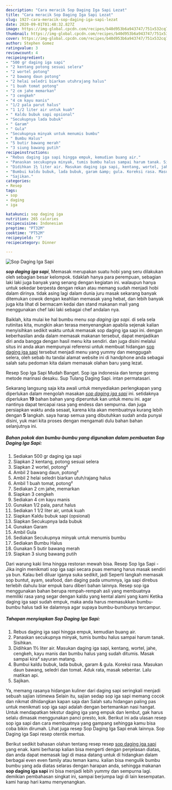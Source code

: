 ```yaml
---
description: "Cara meracik Sop Daging Iga Sapi Lezat"
title: "Cara meracik Sop Daging Iga Sapi Lezat"
slug: 1927-cara-meracik-sop-daging-iga-sapi-lezat
date: 2020-09-01T01:48:32.827Z
image: https://img-global.cpcdn.com/recipes/b40d953b6a943747/751x532cq70/sop-daging-iga-sapi-foto-resep-utama.jpg
thumbnail: https://img-global.cpcdn.com/recipes/b40d953b6a943747/751x532cq70/sop-daging-iga-sapi-foto-resep-utama.jpg
cover: https://img-global.cpcdn.com/recipes/b40d953b6a943747/751x532cq70/sop-daging-iga-sapi-foto-resep-utama.jpg
author: Stephen Gomez
ratingvalue: 3
reviewcount: 4
recipeingredient:
- "500 gr daging iga sapi"
- "2 kentang potong sesuai selera"
- "2 wortel potong"
- "2 bawang daun potong"
- "2 helai seledri biarkan utuhrajang halus"
- "1 buah tomat potong"
- "2 cm jahe memarkan"
- "3 cengkeh"
- "4 cm kayu manis"
- "1/2 pala parut halus"
- "1 1/2 liter air untuk kuah"
- " Kaldu bubuk sapi opsional"
- "Secukupnya lada bubuk"
- " Garam"
- " Gula"
- "Secukupnya minyak untuk menumis bumbu"
- " Bumbu Halus"
- "5 butir bawang merah"
- "3 siung bawang putih"
recipeinstructions:
- "Rebus daging iga sapi hingga empuk, kemudian buang air."
- "Panaskan secukupnya minyak, tumis bumbu halus sampai harum tanak. Sisihkan."
- "Didihkan 1½ liter air. Masukan daging iga sapi, kentang, wortel, jahe, cengkeh, kayu manis dan bumbu halus yang sudah ditumis. Masak sampai kira² sayuran matang."
- "Bumbui kaldu bubuk, lada bubuk, garam &amp; gula. Koreksi rasa. Masukan daun bawang, seledri dan tomat. Aduk rata, masak sebentar. Lalu matikan api."
- "Sajikan."
categories:
- Resep
tags:
- sop
- daging
- iga

katakunci: sop daging iga 
nutrition: 265 calories
recipecuisine: Indonesian
preptime: "PT32M"
cooktime: "PT52M"
recipeyield: "3"
recipecategory: Dinner

---
```



![Sop Daging Iga Sapi](https://img-global.cpcdn.com/recipes/b40d953b6a943747/751x532cq70/sop-daging-iga-sapi-foto-resep-utama.jpg)

<b><i>sop daging iga sapi</i></b>, Memasak merupakan suatu hobi yang seru dilakukan oleh sebagian besar kelompok. tidaklah hanya para perempuan, sebagian laki laki juga banyak yang senang dengan kegiatan ini. walaupun hanya untuk sekedar berpesta dengan rekan atau memang sudah menjadi hobi dalam dirinya. tidak asing lagi dalam dunia juru masak sekarang banyak ditemukan cowok dengan keahlian memasak yang hebat, dan lebih banyak juga kita lihat di bermacam kedai dan stand makanan mall yang menggunakan chef laki laki sebagai chef andalan nya.

Baiklah, kita mulai ke hal bumbu menu <i>sop daging iga sapi</i>. di sela sela rutinitas kita, mungkin akan terasa menyenangkan apabila sejenak kalian menyisihkan sedikit waktu untuk memasak sop daging iga sapi ini. dengan keberhasilan anda dalam memasak makanan tersebut, dapat menjadikan diri anda bangga dengan hasil menu kita sendiri. dan juga disini melalui situs ini anda akan mempunyai referensi untuk membuat hidangan <u>sop daging iga sapi</u> tersebut menjadi menu yang yummy dan menggugah selera, oleh sebab itu tandai alamat website ini di handphone anda sebagai salah satu pedoman kita dalam memasak olahan baru yang lezat.

Resep Sop Iga Sapi Mudah Banget. Sop iga indonesia dan tempe goreng metode marinasi desaku. Sup Tulang Daging Sapi. intan permatasari.


Sekarang langsung saja kita awali untuk menyediakan perlengkapan yang diperlukan dalam mengolah masakan <u><i>sop daging iga sapi</i></u> ini. setidaknya diperlukan <b>19</b> bahan bahan yang diperuntuk kan untuk menu ini. agar nantinya dapat tercapai rasa yang endess dan sempurna. dan juga persiapkan waktu anda sesaat, karena kita akan membuatnya kurang lebih dengan <b>5</b> langkah. saya harap semua yang dibutuhkan sudah anda punyai disini, yuk mari kita proses dengan mengamati dulu bahan bahan selanjutnya ini.

<!--inarticleads1-->

##### Bahan pokok dan bumbu-bumbu yang digunakan dalam pembuatan Sop Daging Iga Sapi:

1. Sediakan 500 gr daging iga sapi
1. Siapkan 2 kentang, potong sesuai selera
1. Siapkan 2 wortel, potong²
1. Ambil 2 bawang daun, potong²
1. Ambil 2 helai seledri biarkan utuh/rajang halus
1. Ambil 1 buah tomat, potong²
1. Sediakan 2 cm jahe, memarkan
1. Siapkan 3 cengkeh
1. Sediakan 4 cm kayu manis
1. Gunakan 1/2 pala, parut halus
1. Sediakan 1 1/2 liter air, untuk kuah
1. Siapkan  Kaldu bubuk sapi (opsional)
1. Siapkan Secukupnya lada bubuk
1. Gunakan  Garam
1. Ambil  Gula
1. Sediakan Secukupnya minyak untuk menumis bumbu
1. Sediakan  Bumbu Halus
1. Gunakan 5 butir bawang merah
1. Siapkan 3 siung bawang putih


Dari warung kaki lima hingga restoran mewah bisa. Resep Sop Iga Sapi - Jika ingin menikmati sop iga sapi secara puas memang harus masak sendiri ya bun. Kalau beli diluar iganya suka sedikit, jadi Seperti langkah memasak sop buntut, ayam, seafood, dan daging pada umumnya, iga sapi direbus terlebih dahulu biar empuk baru diberi bahan lainnya. Resep sop iga menggunakan bahan berupa rempah-rempah asli yang membuatnya memiliki rasa yang segar dengan kaldu yang kental alami yang kami Ketika daging iga sapi sudah empuk, maka anda harus memasukkan bumbu-bumbu halus tadi ke dalamnya agar supaya bumbu-bumbunya tercampur. 

<!--inarticleads2-->

##### Tahapan menyiapkan Sop Daging Iga Sapi:

1. Rebus daging iga sapi hingga empuk, kemudian buang air.
1. Panaskan secukupnya minyak, tumis bumbu halus sampai harum tanak. Sisihkan.
1. Didihkan 1½ liter air. Masukan daging iga sapi, kentang, wortel, jahe, cengkeh, kayu manis dan bumbu halus yang sudah ditumis. Masak sampai kira² sayuran matang.
1. Bumbui kaldu bubuk, lada bubuk, garam &amp; gula. Koreksi rasa. Masukan daun bawang, seledri dan tomat. Aduk rata, masak sebentar. Lalu matikan api.
1. Sajikan.


Ya, memang rasanya hidangan kuliner dari daging sapi seringkali menjadi sebuah sajian istimewa Selain itu, sajian sedap sop iga sapi memang cocok dan nikmat dihidangkan kapan saja dan Salah satu hidangan paling pas untuk menikmati sop iga sapi adalah dengan bertemankan nasi hangat. Untuk mendapatkan tekstur daging iga yang empuk dan lembut, gak harus selalu dimasak menggunakan panci presto, kok. Berikut ini ada ulasan resep sop iga sapi dan cara membuatnya yang gampang sehingga kamu bisa coba bikin dirumah. Lihat juga resep Sop Daging Iga Sapi enak lainnya. Sop Daging iga Sapi resep otentik mertua. 

Berikut sedikit bahasan olahan tentang resep resep <u>sop daging iga sapi</u> yang enak. kami berharap kalian bisa mengerti dengan penjelasan diatas, dan anda dapat memasak lagi di masa datang untuk di hidangkan dalam berbagai even even family atau teman kamu. kalian bisa mengulik bumbu bumbu yang ada diatas selaras dengan harapan anda, sehingga makanan <b>sop daging iga sapi</b> ini bisa menjadi lebih yummy dan sempurna lagi. demikian pembahasan singkat ini, sampai berjumpa lagi di lain kesempatan. kami harap hari kamu menyenangkan.
